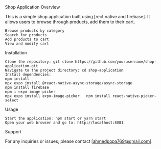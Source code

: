 Shop Application
Overview

This is a simple shop application built using [rect native and firebase]. It allows users to browse through products, add them to their cart.

    Browse products by category
    Search for products
    Add products to cart
    View and modify cart

Installation

    Clone the repository: git clone https://github.com/yourusername/shop-application.git
    Navigate to the project directory: cd shop-application
    Install dependencies:                                                                                                npm install 
    npx expo install @react-native-async-storage/async-storage                                                           npm install firebase                                                                                                 npm i expo-image-picker                                                                                              npx expo install expo-image-picker   npm install react-native-picker-select


Usage

    Start the application: npm start or yarn start
    Open your web browser and go to: http://localhost:8081


Support

For any inquiries or issues, please contact [ahmedpopa769@gmail.com].
